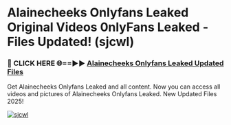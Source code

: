 # Alainecheeks Onlyfans Leaked Original Videos 0nlyFans Leaked - Files Updated! (sjcwl)

<h3>🔴 CLICK HERE 🌐==►► <a href="https://tinyurl.com/x26r9saj" rel="nofollow">Alainecheeks Onlyfans Leaked Updated Files</a></h3>

Get Alainecheeks Onlyfans Leaked and all content. Now you can access all videos and pictures of Alainecheeks Onlyfans Leaked. New Updated Files 2025!

[![sjcwl](https://i.imgur.com/LkgZPqh.gif)](https://tinyurl.com/x26r9saj)
